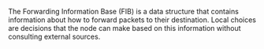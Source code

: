 The Forwarding Information Base (FIB) is a data structure that contains information about how to forward packets to their destination. Local choices are decisions that the node can make based on this information without consulting external sources.